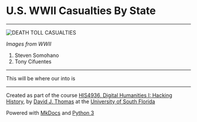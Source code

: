 # U.S. WWII Casualties By State


---


![DEATH TOLL CASUALTIES](https://i0.kym-cdn.com/entries/icons/original/000/008/940/world-war-2.png)

*Images from WWII*

1. Steven Somohano
2. Tony Cifuentes

---
This will be where our into is

---

Created as part of the course [HIS4936, Digital Humanities I: Hacking History](https://hacking-history.readthedocs.io), by [David J. Thomas](https://github.com/thePortus) at the [University of South Florida](https://www.usf.edu)

Powered with [MkDocs](https://mkdocs.org) and [Python 3](https://python.org)
